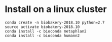 # Install on a linux cluster
```shell
conda create -n biobakery-2018.10 python=2.7
source activate biobakery-2018.10
conda install -c bioconda metaphlan2
conda install -c bioconda humann2
```
